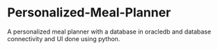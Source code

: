 # Personalized-Meal-Planner
A personalized meal planner with a database in oracledb and database connectivity and UI done using python.
